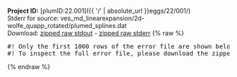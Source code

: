 **Project ID:** [plumID:22.001]({{ '/' | absolute_url }}eggs/22/001/)  
Stderr for source:  ves_md_linearexpansion/2d-wolfe_quapp_rotated/plumed_splines.dat   
Download: [zipped raw stdout](plumed_splines.dat.plumed_master.stdout.txt.zip) - [zipped raw stderr](plumed_splines.dat.plumed_master.stderr.txt.zip) 
{% raw %}
<pre>
#! Only the first 1000 rows of the error file are shown below
#! To inspect the full error file, please download the zipped raw stderr file above
</pre>
{% endraw %}

